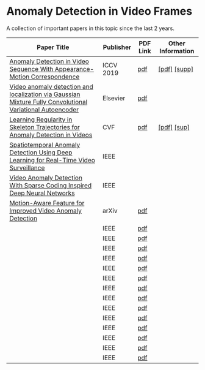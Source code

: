 # Anomaly Detection in Video Frames
A collection of important papers in this topic since the last 2 years.

| Paper Title | Publisher | PDF Link | Other Information |
|-------------|-----------|----------|-------------------|
| [Anomaly Detection in Video Sequence With Appearance-Motion Correspondence](http://openaccess.thecvf.com/content_ICCV_2019/html/Nguyen_Anomaly_Detection_in_Video_Sequence_With_Appearance-Motion_Correspondence_ICCV_2019_paper.html) | ICCV 2019 | [pdf](https://github.com/anishLearnsToCode/cv-anomaly-detection-video-frames/blob/master/cvf/Nguyen_Anomaly_Detection_in_Video_Sequence_With_Appearance-Motion_Correspondence_ICCV_2019_paper.pdf) | [[pdf]](http://openaccess.thecvf.com/content_ICCV_2019/papers/Nguyen_Anomaly_Detection_in_Video_Sequence_With_Appearance-Motion_Correspondence_ICCV_2019_paper.pdf) [[supp]](http://openaccess.thecvf.com/content_ICCV_2019/supplemental/Nguyen_Anomaly_Detection_in_ICCV_2019_supplemental.zip)| 
| [Video anomaly detection and localization via Gaussian Mixture Fully Convolutional Variational Autoencoder](https://www.sciencedirect.com/science/article/pii/S1077314218302674) | Elsevier | [pdf]() | |
| [Learning Regularity in Skeleton Trajectories for Anomaly Detection in Videos](http://openaccess.thecvf.com/content_CVPR_2019/html/Morais_Learning_Regularity_in_Skeleton_Trajectories_for_Anomaly_Detection_in_Videos_CVPR_2019_paper.html) | CVF | [pdf](https://github.com/anishLearnsToCode/cv-anomaly-detection-video-frames/blob/master/cvf/Morais_Learning_Regularity_in_Skeleton_Trajectories_for_Anomaly_Detection_in_Videos_CVPR_2019_paper.pdf) | [[pdf]](http://openaccess.thecvf.com/content_CVPR_2019/papers/Morais_Learning_Regularity_in_Skeleton_Trajectories_for_Anomaly_Detection_in_Videos_CVPR_2019_paper.pdf) [[sup]](http://openaccess.thecvf.com/content_CVPR_2019/supplemental/Morais_Learning_Regularity_in_CVPR_2019_supplemental.zip) |
| [Spatiotemporal Anomaly Detection Using Deep Learning for Real-Time Video Surveillance](https://ieeexplore.ieee.org/abstract/document/8820090) | IEEE |  | |
| [Video Anomaly Detection With Sparse Coding Inspired Deep Neural Networks](https://ieeexplore.ieee.org/abstract/document/8851288) | IEEE | | |
| [Motion-Aware Feature for Improved Video Anomaly Detection](https://arxiv.org/abs/1907.10211) | arXiv | [pdf]() | |
| []() | IEEE | [pdf]() | |
| []() | IEEE | [pdf]() | |
| []() | IEEE | [pdf]() | |
| []() | IEEE | [pdf]() | |
| []() | IEEE | [pdf]() | |
| []() | IEEE | [pdf]() | |
| []() | IEEE | [pdf]() | |
| []() | IEEE | [pdf]() | |
| []() | IEEE | [pdf]() | |
| []() | IEEE | [pdf]() | |
| []() | IEEE | [pdf]() | |
| []() | IEEE | [pdf]() | |
| []() | IEEE | [pdf]() | |
| []() | IEEE | [pdf]() | |
